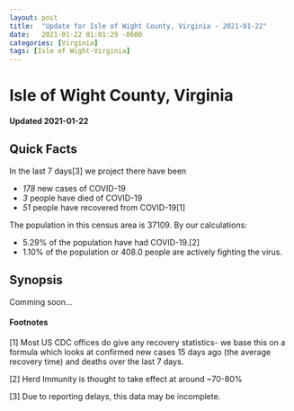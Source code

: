 ```yaml
---
layout: post
title:  "Update for Isle of Wight County, Virginia - 2021-01-22"
date:   2021-01-22 01:01:29 -0600
categories: [Virginia]
tags: [Isle of Wight-Virginia]
---
```


# Isle of Wight County, Virginia
#### Updated 2021-01-22

## Quick Facts

In the last 7 days[3] we project there have been
- *178* new cases of COVID-19
- *3* people have died of COVID-19
- *51* people have recovered from COVID-19[1]

The population in this census area is 37109. By our calculations:
- 5.29% of the population have had COVID-19.[2]
- 1.10% of the population or 408.0 people are actively fighting the virus.

## Synopsis

Comming soon...


#### Footnotes

[1] Most US CDC offices do give any recovery statistics- we base this on a formula which looks at confirmed new cases
15 days ago (the average recovery time) and deaths over the last 7 days.

[2] Herd Immunity is thought to take effect at around ~70-80%

[3] Due to reporting delays, this data may be incomplete.
 
    